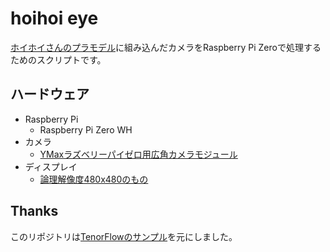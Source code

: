 # hoihoi eye

[ホイホイさんのプラモデル](https://www.kotobukiya.co.jp/product/product-0000003489/)に組み込んだカメラをRaspberry Pi Zeroで処理するためのスクリプトです。

## ハードウェア

- Raspberry Pi
    - Raspberry Pi Zero WH
- カメラ
    - [YMaxラズベリーパイゼロ用広角カメラモジュール](https://www.amazon.co.jp/gp/product/B083GRBLP5/)
- ディスプレイ
    - [論理解像度480x480のもの](http://www.spotpear.com/index/product/detail/id/70.html)

## Thanks

このリポジトリは[TenorFlowのサンプル](https://github.com/tensorflow/examples/tree/9241dd1f44c503a95e540c85f5084e805bca6028/lite/examples/object_detection/raspberry_pi)を元にしました。

